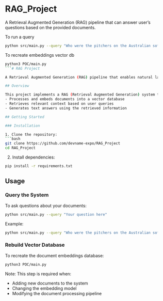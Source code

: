 # RAG_Project
A Retrieval Augmented Generation (RAG) pipeline that can answer user’s questions based on the provided documents.

To run a query
```bash
python src/main.py --query "Who were the pitchers on the Australian softball team\'s roster at the 2020 Summer Olympics?"
```

To recreate embeddings vector db
```bash
python3 POC/main.py       
```# RAG Project

A Retrieval Augmented Generation (RAG) pipeline that enables natural language querying of document collections using state-of-the-art language models and vector similarity search.

## Overview

This project implements a RAG (Retrieval Augmented Generation) system that:
- Processes and embeds documents into a vector database
- Retrieves relevant context based on user queries
- Generates text answers using the retrieved information

## Getting Started

### Installation

1. Clone the repository:
```bash
git clone https://github.com/devname-expo/RAG_Project
cd RAG_Project
```

2. Install dependencies:
```bash
pip install -r requirements.txt
```

## Usage

### Query the System

To ask questions about your documents:

```bash
python src/main.py --query "Your question here"
```

Example:
```bash
python src/main.py --query "Who were the pitchers on the Australian softball team's roster at the 2020 Summer Olympics?"
```

### Rebuild Vector Database

To recreate the document embeddings database:

```bash
python3 POC/main.py
```

Note: This step is required when:
- Adding new documents to the system
- Changing the embedding model
- Modifying the document processing pipeline

